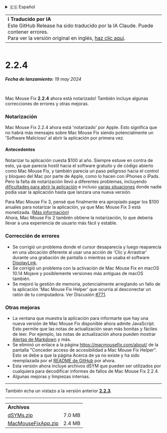 <details>
<summary>🇪🇸 Español</summary>

[🇬🇧 English (GitHub Release)](https://github.com/noah-nuebling/mac-mouse-fix/releases/tag/2.2.4)\
[🇦🇩 Català](https://redirect.macmousefix.com/?target=mmf-release&tag=2.2.4&locale=ca)\
[🇩🇪 Deutsch](https://redirect.macmousefix.com/?target=mmf-release&tag=2.2.4&locale=de)\
**🇪🇸 Español**\
[🇫🇷 Français](https://redirect.macmousefix.com/?target=mmf-release&tag=2.2.4&locale=fr)\
[🇮🇩 Indonesia](https://redirect.macmousefix.com/?target=mmf-release&tag=2.2.4&locale=id)\
[🇮🇹 Italiano](https://redirect.macmousefix.com/?target=mmf-release&tag=2.2.4&locale=it)\
[🇭🇺 Magyar](https://redirect.macmousefix.com/?target=mmf-release&tag=2.2.4&locale=hu)\
[🇳🇱 Nederlands](https://redirect.macmousefix.com/?target=mmf-release&tag=2.2.4&locale=nl)\
[🇵🇱 Polski](https://redirect.macmousefix.com/?target=mmf-release&tag=2.2.4&locale=pl)\
[🇧🇷 Português (Brasil)](https://redirect.macmousefix.com/?target=mmf-release&tag=2.2.4&locale=pt-BR)\
[🇵🇹 Português (Portugal)](https://redirect.macmousefix.com/?target=mmf-release&tag=2.2.4&locale=pt-PT)\
[🇷🇴 Română](https://redirect.macmousefix.com/?target=mmf-release&tag=2.2.4&locale=ro)\
[🇸🇪 Svenska](https://redirect.macmousefix.com/?target=mmf-release&tag=2.2.4&locale=sv)\
[🇻🇳 Tiếng Việt](https://redirect.macmousefix.com/?target=mmf-release&tag=2.2.4&locale=vi)\
[🇹🇷 Türkçe](https://redirect.macmousefix.com/?target=mmf-release&tag=2.2.4&locale=tr)\
[🇨🇿 Čeština](https://redirect.macmousefix.com/?target=mmf-release&tag=2.2.4&locale=cs)\
[🇬🇷 Ελληνικά](https://redirect.macmousefix.com/?target=mmf-release&tag=2.2.4&locale=el)\
[🇷🇺 Русский](https://redirect.macmousefix.com/?target=mmf-release&tag=2.2.4&locale=ru)\
[🇺🇦 Українська](https://redirect.macmousefix.com/?target=mmf-release&tag=2.2.4&locale=uk)\
[🇮🇱 עברית](https://redirect.macmousefix.com/?target=mmf-release&tag=2.2.4&locale=he)\
[🇸🇦 العربية](https://redirect.macmousefix.com/?target=mmf-release&tag=2.2.4&locale=ar)\
[🇮🇳 हिन्दी](https://redirect.macmousefix.com/?target=mmf-release&tag=2.2.4&locale=hi)\
[🇹🇭 ไทย](https://redirect.macmousefix.com/?target=mmf-release&tag=2.2.4&locale=th)\
[🇨🇳 中文 (简体)](https://redirect.macmousefix.com/?target=mmf-release&tag=2.2.4&locale=zh-Hans)\
[🇨🇳 中文 (繁體)](https://redirect.macmousefix.com/?target=mmf-release&tag=2.2.4&locale=zh-Hant)\
[🇭🇰 中文（香港)](https://redirect.macmousefix.com/?target=mmf-release&tag=2.2.4&locale=zh-HK)\
[🇯🇵 日本語](https://redirect.macmousefix.com/?target=mmf-release&tag=2.2.4&locale=ja)\
[🇰🇷 한국어](https://redirect.macmousefix.com/?target=mmf-release&tag=2.2.4&locale=ko)\
[Help translate Mac Mouse Fix to different languages!](https://github.com/noah-nuebling/mac-mouse-fix/discussions/731)
</details>
<table align=><td>
<b>ℹ️ Traducido por IA</b><br>
Este GitHub Release ha sido traducido por la IA Claude. Puede contener errores.<br>
Para ver la versión original en inglés, <a href="https://github.com/noah-nuebling/mac-mouse-fix/releases/tag/2.2.4">haz clic aquí</a>.
</td></table>

<table></table>

# 2.2.4
***Fecha de lanzamiento:** 19 may 2024*

<br>

Mac Mouse Fix **2.2.4** ahora está notarizado! También incluye algunas correcciones de errores y otras mejoras.

### **Notarización**

Mac Mouse Fix 2.2.4 ahora está 'notarizado' por Apple. Esto significa que no habrá más mensajes sobre Mac Mouse Fix siendo potencialmente un 'Software Malicioso' al abrir la aplicación por primera vez.

#### Antecedentes

Notarizar tu aplicación cuesta $100 al año. Siempre estuve en contra de esto, ya que parecía hostil hacia el software gratuito y de código abierto como Mac Mouse Fix, y también parecía un paso peligroso hacia el control y bloqueo del Mac por parte de Apple, como lo hacen con iPhones o iPads. Pero la falta de notarización llevó a diferentes problemas, incluyendo [dificultades para abrir la aplicación](https://github.com/noah-nuebling/mac-mouse-fix/discussions/114) e incluso [varias situaciones](https://github.com/noah-nuebling/mac-mouse-fix/issues/95) donde nadie podía usar la aplicación hasta que lanzara una nueva versión.

Para Mac Mouse Fix 3, pensé que finalmente era apropiado pagar los $100 anuales para notarizar la aplicación, ya que Mac Mouse Fix 3 está monetizada. ([Más información](https://redirect.macmousefix.com/?target=mmf-release&tag=3.0.0&locale=es)) \
Ahora, Mac Mouse Fix 2 también obtiene la notarización, lo que debería llevar a una experiencia de usuario más fácil y estable.

### **Corrección de errores**

- Se corrigió un problema donde el cursor desaparecía y luego reaparecía en una ubicación diferente al usar una acción de 'Clic y Arrastrar' durante una grabación de pantalla o mientras se usaba el software [DisplayLink](https://www.synaptics.com/products/displaylink-graphics).
- Se corrigió un problema con la activación de Mac Mouse Fix en macOS 10.14 Mojave y posiblemente versiones más antiguas de macOS también.
- Se mejoró la gestión de memoria, potencialmente arreglando un fallo de la aplicación 'Mac Mouse Fix Helper' que ocurría al desconectar un ratón de tu computadora. Ver Discusión [#771](https://github.com/noah-nuebling/mac-mouse-fix/discussions/771).

### **Otras mejoras**

- La ventana que muestra la aplicación para informarte que hay una nueva versión de Mac Mouse Fix disponible ahora admite JavaScript. Esto permite que las notas de actualización sean más bonitas y fáciles de leer. Por ejemplo, las notas de actualización ahora pueden mostrar [Alertas de Markdown](https://github.com/orgs/community/discussions/16925) y más.
- Se eliminó un enlace a la página https://macmousefix.com/about/ de la pantalla "Conceder acceso de accesibilidad a Mac Mouse Fix Helper". Esto se debe a que la página Acerca de ya no existe y ha sido reemplazada por el [README de GitHub](https://github.com/noah-nuebling/mac-mouse-fix) por ahora.
- Esta versión ahora incluye archivos dSYM que pueden ser utilizados por cualquiera para decodificar informes de fallos de Mac Mouse Fix 2.2.4.
- Algunas mejoras y limpiezas internas.

---

También echa un vistazo a la versión anterior [**2.2.3**](https://redirect.macmousefix.com/?target=mmf-release&tag=2.2.3&locale=es).

---

<table align="start">
<tr>
    <td colspan=2>
        <b>Archivos</b>
    </td>
</tr>
<tr>
    <td><a href="https://github.com/noah-nuebling/mac-mouse-fix/releases/download/2.2.4/dSYMs.zip">dSYMs.zip</a></td>
    <td>7.0 MB</td>
</tr>
<tr>
    <td><a href="https://github.com/noah-nuebling/mac-mouse-fix/releases/download/2.2.4/MacMouseFixApp.zip">MacMouseFixApp.zip</a></td>
    <td>2.4 MB</td>
</tr>
</table>